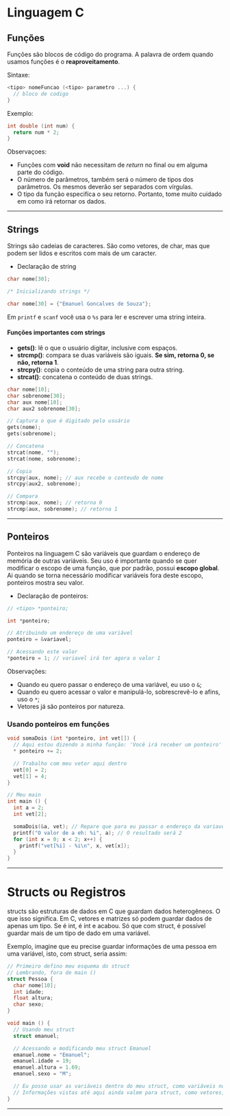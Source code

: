 # Linguagem C

## Funções

Funções são blocos de código do programa. A palavra de ordem quando usamos funções é o **reaproveitamento**.

Sintaxe:

```c
<tipo> nomeFuncao (<tipo> parametro ...) {
  // bloco de codigo
}
```

Exemplo:

```c
int double (int num) {
  return num * 2;
}
```

Observaçoes:

+ Funções com **void** não necessitam de *return* no final ou em alguma parte do código.
+ O número de parâmetros, também será o número de tipos dos parâmetros. Os mesmos deverão ser separados com vírgulas.
+ O tipo da função especifíca o seu retorno. Portanto, tome muito cuidado em como irá retornar os dados.

------------------------------------------------------------------

## Strings

Strings são cadeias de caracteres. São como vetores, de char, mas que podem ser lidos e escritos com mais de um caracter.

+ Declaração de string

```c
char nome[30];

/* Inicializando strings */

char nome[30] = {"Emanuel Goncalves de Souza"};
```

Em `printf` e `scanf` você usa o `%s` para ler e escrever uma string inteira.

#### Funções importantes com strings

+ **gets()**: lê o que o usuário digitar, inclusive com espaços.
+ **strcmp()**: compara se duas variáveis são iguais. **Se sim, retorna 0, se não, retorna 1**.
+ **strcpy()**: copia o conteúdo de uma string para outra string.
+ **strcat()**: concatena o conteúdo de duas strings.

```c
char nome[10];
char sobrenome[30];
char aux nome[10];
char aux2 sobrenome[30];

// Captura o que é digitado pelo usuário
gets(nome);
gets(sobrenome);

// Concatena
strcat(nome, "");
strcat(nome, sobrenome);

// Copia
strcpy(aux, nome); // aux recebe o conteudo de nome
strcpy(aux2, sobrenome);

// Compara
strcmp(aux, nome); // retorna 0
strcmp(aux, sobrenome); // retorna 1
```

------------------------------------------------------------------

## Ponteiros

Ponteiros na linguagem C são variáveis que guardam o endereço de memória de outras variáveis. Seu uso é importante quando se quer modificar o escopo de uma função, que por padrão, possui **escopo global**. Ai quando se torna necessário modificar variáveis fora deste escopo, ponteiros mostra seu valor.

+ Declaração de ponteiros:

```c
// <tipo> *ponteiro;

int *ponteiro;

// Atribuindo um endereço de uma variável
ponteiro = &variavel;

// Acessando este valor
*ponteiro = 1; // variavel irá ter agora o valor 1
```

Observações:

+ Quando eu quero passar o endereço de uma variável, eu uso o `&`;
+ Quando eu quero acessar o valor e manipulá-lo, sobrescrevê-lo e afins, uso o `*`;
+ Vetores já são ponteiros por natureza.

### Usando ponteiros em funções

```c
void somaDois (int *ponteiro, int vet[]) {
  // Aqui estou dizendo a minha função: 'Você irá receber um ponteiro'
  * ponteiro += 2;

  // Trabalho com meu vetor aqui dentro
  vet[0] = 2;
  vet[1] = 4;
}

// Meu main
int main () {
  int a = 2;
  int vet[2];

  somaDois(&a, vet); // Repare que para eu passar o endereço da variavel a, eu uso o & e não preciso fazer isso com o vetor
  printf("O valor de a eh: %i", a); // O resultado será 2
  for (int x = 0; x < 2; x++) {
    printf("vet[%i] - %i\n", x, vet[x]);
  }
}
```

------------------------------------------------------------------

# Structs ou Registros

structs são estruturas de dados em C que guardam dados heterogêneos. O que isso significa. Em C, vetores e matrizes só podem guardar dados de apenas um tipo. Se é int, é int e acabou. Só que com struct, é possível guardar mais de um tipo de dado em uma variável.

Exemplo, imagine que eu precise guardar informações de uma pessoa em uma variável, isto, com struct, seria assim:

```c
// Primeiro defino meu esquema do struct
// Lembrando, fora de main ()
struct Pessoa {
  char nome[10];
  int idade;
  float altura;
  char sexo;
}

void main () {
  // Usando meu struct
  struct emanuel;

  // Acessando e modificando meu struct Emanuel
  emanuel.nome = "Emanuel";
  emanuel.idade = 19;
  emanuel.altura = 1.69;
  emanuel.sexo = "M";

  // Eu posso usar as variáveis dentro do meu struct, como variáveis normais, dentro de scanf, printf e afins
  // Informações vistas até aqui ainda valem para struct, como vetores, matrizes, ponteiros e afins
}
```

------------------------------------------------------------------
